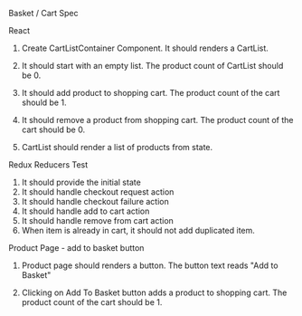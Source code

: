 Basket / Cart Spec

React
1. Create CartListContainer Component.
   It should renders a CartList. 

2. It should start with an empty list.
The product count of CartList should be 0.

3. It should add product to shopping cart.
The product count of the cart should be 1.

4. It should remove a product from shopping cart.
The product count of the cart should be 0.

5. CartList should render a list of products from state.

Redux
Reducers Test
1. It should provide the initial state
2. It should handle checkout request action
3. It should handle checkout failure action
4. It should handle add to cart action
5. It should handle remove from cart action
6. When item is already in cart, it should not add duplicated item.


Product Page - add to basket button

1. Product page should renders a button.
The button text reads "Add to Basket"

2. Clicking on Add To Basket button adds a product to shopping cart.
The product count of the cart should be 1.


